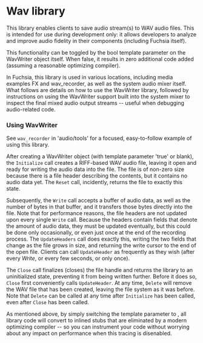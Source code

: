 # Wav library

This library enables clients to save audio stream(s) to WAV audio files. This is
intended for use during development only: it allows developers to analyze and
improve audio fidelity in their components (including Fuchsia itself).

This functionality can be toggled by the bool template parameter on the
WavWriter object itself. When false, it results in zero additional code added
(assuming a reasonable optimizing compiler).

In Fuchsia, this library is used in various locations, including media examples
FX and wav_recorder, as well as the system audio mixer itself. What follows are
details on how to use the WavWriter library, followed by instructions on using
the WavWriter support built into the system mixer to inspect the final mixed
audio output streams -- useful when debugging audio-related code.

### Using WavWriter

See `wav_recorder` in 'audio/tools' for a focused, easy-to-follow example of
using this library.

After creating a WavWriter object (with template parameter 'true' or blank), the
`Initialize` call creates a RIFF-based WAV audio file, leaving it open and ready
for writing the audio data into the file. The file is of non-zero size because
there is a file header describing the contents, but it contains no audio data
yet. The `Reset` call, incidently, returns the file to exactly this state.

Subsequently, the `Write` call accepts a buffer of audio data, as well as the
number of bytes in that buffer, and it transfers those bytes directly into the
file. Note that for performance reasons, the file headers are not updated upon
every single `Write` call. Because the headers contain fields that denote the
amount of audio data, they must be updated eventually, but this could be done
only occasionally, or even just once at the end of the recording process. The
`UpdateHeaders` call does exactly this, writing the two fields that change as
the file grows in size, and returning the write cursor to the end of the open
file. Clients can call `UpdateHeader` as frequently as they wish (after every
_Write_, or every few seconds, or only once).

The `Close` call finalizes (closes) the file handle and returns the library to
an uninitialized state, preventing it from being written further. Before it does
so, `Close` first conveniently calls `UpdateHeader`. At any time, `Delete` will
remove the WAV file that has been created, leaving the file system as it was
before. Note that `Delete` can be called at any time after `Initialize` has been
called, even after `Close` has been called.

As mentioned above, by simply switching the template parameter to <false>, all
library code will convert to inlined stubs that are eliminated by a modern
optimizing compiler -- so you can instrument your code without worrying about
any impact on performance when this tracing is disenabled.
